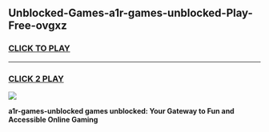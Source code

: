 
## Unblocked-Games-a1r-games-unblocked-Play-Free-ovgxz
<h3>
<a href="https://premium76.site?title=a1r-games-unblocked&ref=20A">CLICK TO PLAY</a></h3>
<hr>

<h3>
<a href="https://premium76.site?title=a1r-games-unblocked&ref=20A">CLICK 2 PLAY</a>
  
</h3>

<a href="https://premium76.site?title=a1r-games-unblocked&ref=20A"><img src="https://clearcache.store/games.png"></a>


**a1r-games-unblocked games unblocked: Your Gateway to Fun and Accessible Online Gaming**
